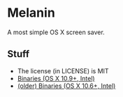 Melanin
=======

A most simple OS X screen saver.

Stuff
-----
 * The license (in LICENSE) is MIT
 * [Binaries (OS X 10.9+, Intel)](https://github.com/krono/Melanin/releases)
 * [(older) Binaries (OS X 10.6+, Intel)](https://github.com/krono/Melanin/downloads)
 
